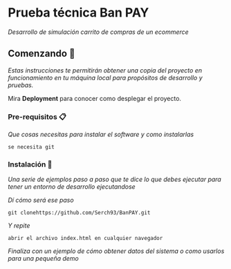 # 



# Prueba técnica Ban PAY

_Desarrollo de simulación carrito de compras de un ecommerce_

## Comenzando 🚀

_Estas instrucciones te permitirán obtener una copia del proyecto en funcionamiento en tu máquina local para propósitos de desarrollo y pruebas._

Mira **Deployment** para conocer como desplegar el proyecto.


### Pre-requisitos 📋

_Que cosas necesitas para instalar el software y como instalarlas_

```
se necesita git

```

### Instalación 🔧

_Una serie de ejemplos paso a paso que te dice lo que debes ejecutar para tener un entorno de desarrollo ejecutandose_

_Dí cómo será ese paso_

```
git clonehttps://github.com/Serch93/BanPAY.git

```

_Y repite_

```
abrir el archivo index.html en cualquier navegador
```

_Finaliza con un ejemplo de cómo obtener datos del sistema o como usarlos para una pequeña demo_

